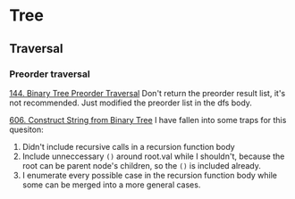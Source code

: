 # Tree

## Traversal
### Preorder traversal
[144. Binary Tree Preorder Traversal](https://leetcode.com/problems/binary-tree-preorder-traversal/description/)
Don't return the preorder result list, it's not recommended. Just modified the preorder list in the dfs body.

[606. Construct String from Binary Tree](https://leetcode.com/problems/construct-string-from-binary-tree/description/)
I have fallen into some traps for this quesiton:
1. Didn't include recursive calls in a recursion function body
2. Include unneccessary `()` around root.val while I shouldn't, because the root can be parent node's children, so the `()` is included already.
3. I enumerate every possible case in the recursion function body while some can be merged into a more general cases.